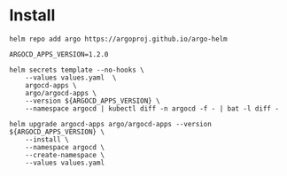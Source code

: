 # Install

    helm repo add argo https://argoproj.github.io/argo-helm

    ARGOCD_APPS_VERSION=1.2.0

    helm secrets template --no-hooks \
        --values values.yaml  \
        argocd-apps \
        argo/argocd-apps \
        --version ${ARGOCD_APPS_VERSION} \
        --namespace argocd | kubectl diff -n argocd -f - | bat -l diff -
    
    helm upgrade argocd-apps argo/argocd-apps --version ${ARGOCD_APPS_VERSION} \
        --install \
        --namespace argocd \
        --create-namespace \
        --values values.yaml